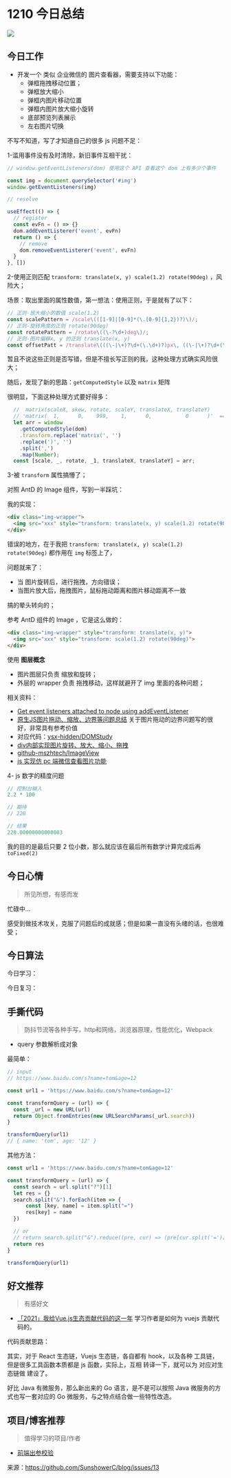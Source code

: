 
# 1210 今日总结

![](http://h2.ioliu.cn/bing/Mpumalanga_ZH-CN9666962271_1920x1080.jpg)


## 今日工作

- 开发一个 类似 企业微信的 图片查看器，需要支持以下功能：
  - 弹框拖拽移动位置；
  - 弹框放大缩小
  - 弹框内图片移动位置
  - 弹框内图片放大缩小旋转
  - 底部预览列表展示
  - 左右图片切换

不写不知道，写了才知道自己的很多 js 问题不足：

1-滥用事件没有及时清除，新旧事件互相干扰：

```js
// window.getEventListeners(dom) 使用这个 API 查看这个 dom 上有多少个事件

const img = document.querySelector('#img')
window.getEventListeners(img)

// resolve

useEffect(() => {
  // register
  const evFn = () => {}
  dom.addEventListerer('event', evFn)
  return () => {
    // remove
    dom.removeEventListerer('event', evFn)
  }
}, [])

```

2-使用正则匹配 `transform: translate(x, y) scale(1.2) rotate(90deg)` ，风险大；

场景：取出里面的属性数值，第一想法：使用正则，于是就有了以下：

```js
// 正则-放大缩小的数值 scale(1.2)
const scalePattern = /scale\(([1-9]|[0-9]*(\.[0-9]{1,2})?)\)/;
// 正则-旋转角度的正则 rotate(90deg)
const rotatePattern = /rotate\((\-?\d+)deg\)/;
// 正则-图片偏移x, y 的正则 translate(x, y)
const offsetPatt = /translate\(((\-|\+)?\d+(\.\d+)?)px\, ((\-|\+)?\d+(\.\d+)?)px\)/;
```

暂且不说这些正则是否写错，但是不擅长写正则的我，这种处理方式确实风险很大；

随后，发现了新的思路：`getComputedStyle` 以及 `matrix` 矩阵

很明显，下面这种处理方式要好得多：

```js
  //  matrix(scaleX, skew, rotate, scaleY, translateX, translateY)
  // 'matrix(  1,      0,    999,    1,      0,           0      )'  ======> [99, 100, 999, 1, 0, 0]
  let arr = window
    .getComputedStyle(dom)
    .transform.replace('matrix(', '')
    .replace(')', '')
    .split(',')
    .map(Number);
  const [scale, _, rotate, _1, translateX, translateY] = arr;

```


3-被 `transform` 属性搞懵了；

对照 AntD 的 Image 组件，写到一半踩坑：

我的实现：

```html
<div class="img-wrapper">
  <img src="xxx" style="transform: translate(x, y) scale(1.2) rotate(90deg)">
</div>
```

错误的地方，在于我把 `transform: translate(x, y) scale(1.2) rotate(90deg)` 都作用在 `img` 标签上了，

问题就来了：

- 当 图片旋转后，进行拖拽，方向错误；
- 当图片放大后，拖拽图片，鼠标拖动距离和图片移动距离不一致

搞的晕头转向的；

参考 AntD 组件的 Image ，它是这么做的：

```html
<div class="img-wrapper" style="transform: translate(x, y)">
  <img src="xxx" style="transform: scale(1.2) rotate(90deg)">
</div>
```

使用 **图层概念**

- 图片图层只负责 缩放和旋转；
- 外层的 wrapper 负责 拖拽移动，这样就避开了 img 里面的各种问题；


相关资料：

- [Get event listeners attached to node using addEventListener](https://stackoverflow.com/questions/9046741/get-event-listeners-attached-to-node-using-addeventlistener)
- [原生JS图片拖动、缩放、边界等问题总结](https://juejin.cn/post/6938439210453958692) 关于图片拖动的边界问题写的很好，非常具有参考价值
- 对应代码：[ysx-hidden/DOMStudy](https://github.com/ysx-hidden/DOMStudy) 
- [div内部实现图片旋转、放大、缩小、拖拽](https://www.cnblogs.com/codeon/p/7576076.html) 
- [github-mszhtech/ImageView](https://github.io/mszhtech/ImageView)
- [js 实现仿 pc 端微信查看图片功能](https://blog.csdn.net/anranfengge123/article/details/106054738)

4- js 数字的精度问题

```js
// 控制台输入
2.2 * 100

// 期待
// 220

// 结果
220.00000000000003
```

我的目的是最后只要 2 位小数，那么就应该在最后所有数学计算完成后再 `toFixed(2)`


## 今日心情
> 所见所想，有感而发

忙碌中...

感受到做技术攻关，克服了问题后的成就感；但是如果一直没有头绪的话，也很难受；


## 今日算法

今日学习：


今日复习：


## 手撕代码
> 防抖节流等各种手写，http和网络，浏览器原理，性能优化，Webpack

- query 参数解析成对象

最简单：

```js
// input
// https://www.baidu.com/s?name=tom&age=12

const url1 = 'https://www.baidu.com/s?name=tom&age=12'

const transformQuery = (url) => {
  const _url = new URL(url)
  return Object.fromEntries(new URLSearchParams(_url.search))
}

transformQuery(url1)
// { name: 'tom', age: '12' }

```

其他方法：

```js
const url1 = 'https://www.baidu.com/s?name=tom&age=12'

const transformQuery = (url) => {
  const search = url.split("?")[1]
  let res = {}
  search.split("&").forEach(item => {
      const [key, name] = item.split("=")
      res[key] = name
  })

  // or
  // return search.split("&").reduce((pre, cur) => (pre[cur.split('=')[0]] = cur.split('=')[1], pre), {})
  return res
}

transformQuery(url1)

```

## 好文推荐
> 有感好文

- [「2021」我给Vue.js生态贡献代码的这一年](https://zhuanlan.zhihu.com/p/441465938) 学习作者是如何为 vuejs 贡献代码的。

代码贡献思路：

其实，对于 React 生态链，Vuejs 生态链，各自都有 hook，以及各种 工具链，但是很多工具函数本质都是 js 函数，实际上，互相 转译一下，就可以为 对应对生态链做 建设了。

好比 Java 有微服务，那么新出来的 Go 语言，是不是可以按照 Java 微服务的方式也写一套对应的 Go 微服务，与之特点结合做一些特性改造。




## 项目/博客推荐
> 值得学习的项目/作者

- [前端出参校验](https://www.npmjs.com/package/zod)


来源：https://github.com/SunshowerC/blog/issues/13

